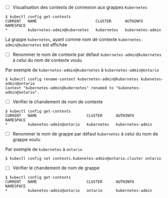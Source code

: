 



- [ ] Visualisation des contexts de connexion aux grappes `Kubernetes`

```
$ kubectl config get-contexts
CURRENT   NAME                          CLUSTER      AUTHINFO           NAMESPACE
*         kubernetes-admin@kubernetes   kubernetes   kubernetes-admin   
```

La grappe `kubernetes`, ayant comme nom de contexte `kubernetes-admin@kubernetes` est affichée

- [ ] Renommer le nom de contexte par défaut `kubernetes-admin@kubernetes` à celui du nom de contexte voulu

Par exemple de `kubernetes-admin@kubernetes` à `kubernetes-admin@ontario`

```
$ kubectl config rename-context kubernetes-admin@kubernetes kubenetes-admin@ontario
Context "kubernetes-admin@kubernetes" renamed to "kubenetes-admin@ontario".
```

- [ ] Vérifier le chandement de nom de contexte

```
$ kubectl config get-contexts                                                      
CURRENT   NAME                      CLUSTER      AUTHINFO           NAMESPACE
*         kubenetes-admin@ontario   kubernetes   kubernetes-admin   
```

- [ ] Renommer le nom de grappe par défaut `kubernetes` à celui du nom de grappe voulu

Par exemple de `kubernetes` à `ontario`

```
$ kubectl config set contexts.kubenetes-admin@ontario.cluster ontario 
```

- [ ] Vérifier le chandement de nom de grappe

```
$ kubectl config get-contexts                                        
CURRENT   NAME                      CLUSTER      AUTHINFO           NAMESPACE
*         kubenetes-admin@ontario   ontario      kubernetes-admin   
```

